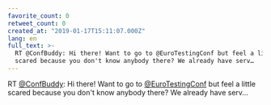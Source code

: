 ```yaml
---
favorite_count: 0
retweet_count: 0
created_at: "2019-01-17T15:11:07.000Z"
lang: en
full_text: >-
  RT @ConfBuddy: Hi there! Want to go to @EuroTestingConf but feel a little
  scared because you don't know anybody there? We already have serv…
---
```


RT [@ConfBuddy](https://twitter.com/ConfBuddy): Hi there! Want to go to
[@EuroTestingConf](https://twitter.com/EuroTestingConf) but feel a little scared
because you don't know anybody there? We already have serv…
